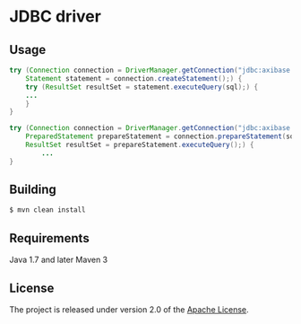 # JDBC driver

## Usage

```java
try (Connection connection = DriverManager.getConnection("jdbc:axibase:atsd:" + <ATDS_URL>, <ATSD_LOGIN>, <ATSD_PASSWORD>);
	Statement statement = connection.createStatement();) {
    try (ResultSet resultSet = statement.executeQuery(sql);) {
	...
    }
}
```

```java
try (Connection connection = DriverManager.getConnection("jdbc:axibase:atsd:" + <ATDS_URL>, <ATSD_LOGIN>, <ATSD_PASSWORD>);
	PreparedStatement prepareStatement = connection.prepareStatement(sql);
	ResultSet resultSet = prepareStatement.executeQuery();) {
	    ...
}
```

## Building

```bash
$ mvn clean install 
```

## Requirements
Java 1.7 and later
Maven 3


## License
The project is released under version 2.0 of the [Apache License](http://www.apache.org/licenses/LICENSE-2.0).
